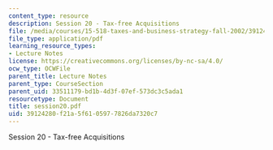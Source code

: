 ```yaml
---
content_type: resource
description: Session 20 - Tax-free Acquisitions
file: /media/courses/15-518-taxes-and-business-strategy-fall-2002/39124280f21a5f6105977826da7320c7_session20.pdf
file_type: application/pdf
learning_resource_types:
- Lecture Notes
license: https://creativecommons.org/licenses/by-nc-sa/4.0/
ocw_type: OCWFile
parent_title: Lecture Notes
parent_type: CourseSection
parent_uid: 33511179-bd1b-4d3f-07ef-573dc3c5ada1
resourcetype: Document
title: session20.pdf
uid: 39124280-f21a-5f61-0597-7826da7320c7
---
```

Session 20 - Tax-free Acquisitions